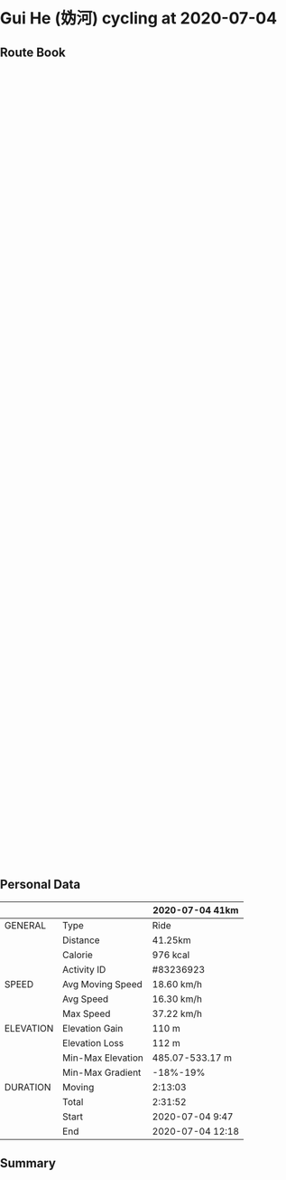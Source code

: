 <head>
<style> html, body, #map, #elevation-div { height: 100%; width: 100%; padding: 0; margin: 0; } #map { height: 75%; } #elevation-div {	height: 25%; font: 12px/1.5 "Helvetica Neue", Arial, Helvetica, sans-serif; } </style>

<!-- leaflet-ui -->
<script src="https://unpkg.com/leaflet@1.3.2/dist/leaflet.js"></script>
<script src="https://unpkg.com/leaflet-ui@0.2.0/dist/leaflet-ui.js"></script>

<!-- leaflet-elevation -->
<link rel="stylesheet" href="https://unpkg.com/@raruto/leaflet-elevation/dist/leaflet-elevation.css" />
<script src="https://unpkg.com/@raruto/leaflet-elevation/dist/leaflet-elevation.js"></script>

</head>

# Gui He (妫河) cycling at 2020-07-04
## Route Book

<div id="mapid" style="width: 600px; height: 1400px;"></div>
<script>
  // Full list options at "leaflet-elevation.js"
  var elevation_options = {

    // Default chart colors: theme lime-theme, magenta-theme, ...
    theme: "lightblue-theme",

    // Chart container outside/inside map container
    detached: true,

    // if (detached), the elevation chart container
    elevationDiv: "#elevation-div",

    // if (!detached) autohide chart profile on chart mouseleave
    autohide: false,

    // if (!detached) initial state of chart profile control
    collapsed: false,

    // if (!detached) control position on one of map corners
    position: "topright",

    // Autoupdate map center on chart mouseover.
    followMarker: true,

    // Chart distance/elevation units.
    imperial: false,

    // [Lat, Long] vs [Long, Lat] points. (leaflet default: [Lat, Long])
    reverseCoords: false,

    // Slope chart profile: true || "summary" || false
    slope: false,

    // Summary track info style: "line" || "multiline" || false
    summary: 'multiline',

    // Toggle chart ruler filter.
    ruler: true,

    // Toggle chart legend filter.
    legend: true,

  };

  // Instantiate map (leaflet-ui).
  var map = new L.Map('map', { mapTypeId: 'terrain', center: [41.4583, 12.7059], zoom: 5 });

  // Instantiate elevation control.
  var controlElevation = L.control.elevation(elevation_options).addTo(map);

  // Load track from url (allowed data types: "*.geojson", "*.gpx")
  controlElevation.load("41km_20200704.gpx");

</script>

## Personal Data

|           |                   | 2020-07-04 41km  |
|-----------|-------------------|------------------|
| GENERAL   | Type              | Ride             |
|           | Distance          | 41.25km          |
|           | Calorie           | 976 kcal         |
|           | Activity ID       | #83236923        |
| SPEED     | Avg Moving Speed  | 18.60 km/h       |
|           | Avg Speed         | 16.30 km/h       |
|           | Max Speed         | 37.22 km/h       |
| ELEVATION | Elevation Gain    | 110 m            |
|           | Elevation Loss    | 112 m            |
|           | Min-Max Elevation | 485.07-533.17 m  |
|           | Min-Max Gradient  | -18%-19%         |
| DURATION  | Moving            | 2:13:03          |
|           | Total             | 2:31:52          |
|           | Start             | 2020-07-04 9:47  |
|           | End               | 2020-07-04 12:18 |


## Summary

